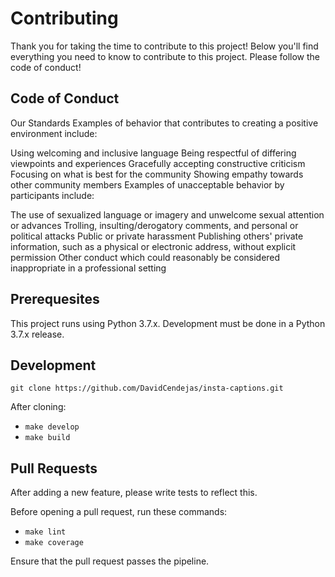 # Contributing

Thank you for taking the time to contribute to this project! Below you'll find everything you need to know to contribute to this project. Please follow the code of conduct!

## Code of Conduct

Our Standards
Examples of behavior that contributes to creating a positive environment include:

Using welcoming and inclusive language
Being respectful of differing viewpoints and experiences
Gracefully accepting constructive criticism
Focusing on what is best for the community
Showing empathy towards other community members
Examples of unacceptable behavior by participants include:

The use of sexualized language or imagery and unwelcome sexual attention or advances
Trolling, insulting/derogatory comments, and personal or political attacks
Public or private harassment
Publishing others' private information, such as a physical or electronic address, without explicit permission
Other conduct which could reasonably be considered inappropriate in a professional setting

## Prerequesites

This project runs using Python 3.7.x. Development must be done in a Python 3.7.x release.

## Development

`git clone https://github.com/DavidCendejas/insta-captions.git`

After cloning:

- `make develop`
- `make build`

## Pull Requests

After adding a new feature, please write tests to reflect this.

Before opening a pull request, run these commands:
- `make lint`
- `make coverage`

Ensure that the pull request passes the pipeline.